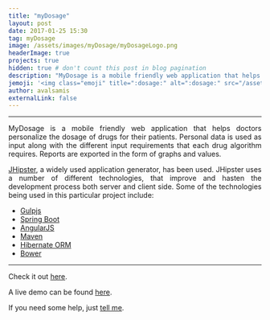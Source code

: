 ```yaml
---
title: "myDosage"
layout: post
date: 2017-01-25 15:30
tag: myDosage
image: /assets/images/myDosage/myDosageLogo.png
headerImage: true
projects: true
hidden: true # don't count this post in blog pagination
description: "MyDosage is a mobile friendly web application that helps doctors personalize the dosage of drugs for their patients."
jemoji: '<img class="emoji" title=":dosage:" alt=":dosage:" src="/assets/images/myDosage/myDosageLogo.png" height="20" width="20" align="absmiddle">'
author: avalsamis
externalLink: false
---
```


<!--![Screenshot](/assets/images/myDosage.png)-->

<!--Example of project - Indigo Minimalist Jekyll Template - [Demo](http://sergiokopplin.github.io/indigo/). This is a simple and minimalist template for Jekyll for those who likes to eat noodles.-->

---
<p align="justify"> MyDosage is a mobile friendly web application that helps doctors
personalize the dosage of drugs for their patients. Personal data is used as input
along with the different input requirements that each drug algorithm requires.
Reports are exported in the form of graphs and values.</p>

<p align="justify">  <a href="https://jhipster.github.io/" target="_blank">JHipster</a>,
 a widely used application generator, has been used. JHipster uses a number of different
 technologies, that improve and hasten the development process both server and client side.
  Some of the technologies being used in this particular project include:</p>

  - <a href="http://gulpjs.com/" target="_blank">Gulpjs</a>
  - <a href="https://projects.spring.io/spring-boot/" target="_blank">Spring Boot</a>
  - <a href="https://angularjs.org/" target="_blank">AngularJS</a>
  - <a href="https://maven.apache.org/Maven" target="_blank">Maven</a>
  - <a href="http://hibernate.org/orm/" target="_blank">Hibernate ORM</a>
  - <a href="https://bower.io/" target="_blank">Bower</a>


---


Check it out <a href="https://github.com/AValsamis/my-pharmacy" target="_blank">here</a>.

A live demo can be found <a href="http://147.102.86.129:8080/my-dosage/#/" target="_blank">here</a>.

If you need some help, just <a href="https://github.com/AValsamis/my-pharmacy/issues" target="_blank">tell me</a>.
